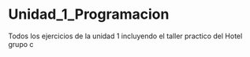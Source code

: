 # Unidad_1_Programacion
Todos los ejercicios de la unidad 1 incluyendo el taller practico del Hotel grupo c
